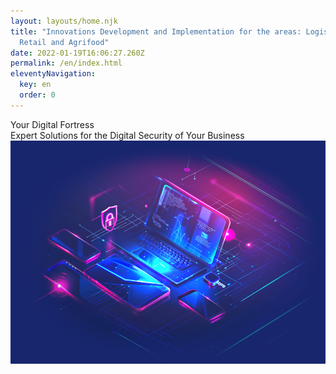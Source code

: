 ```yaml
---
layout: layouts/home.njk
title: "Innovations Development and Implementation for the areas: Logistics,
  Retail and Agrifood"
date: 2022-01-19T16:06:27.260Z
permalink: /en/index.html
eleventyNavigation:
  key: en
  order: 0
---
```

<div class="content-wrapper">
  <div class="flex-container">
    <div class="flex-text">
      <div id="main-h1">Your Digital Fortress</div>
      <div id="main-h2">Expert Solutions for the Digital Security of Your Business</div>
    </div>
    <div class="flex-image">
      <div class="center"><img src="/static/img/cs22.png" width="600px"></div>
    </div>
  </div>
</div>
